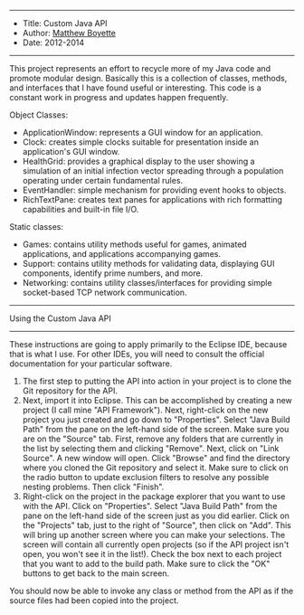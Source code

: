*******************************************************************

* Title:  Custom Java API
* Author: [Matthew Boyette](mailto:Dyndrilliac@gmail.com)
* Date:   2012-2014

*******************************************************************

This project represents an effort to recycle more of my Java code and promote modular design. Basically this is a collection of classes, methods, and interfaces that I have found useful or interesting. This code is a constant work in progress and updates happen frequently.

Object Classes:

* ApplicationWindow: represents a GUI window for an application.
* Clock: creates simple clocks suitable for presentation inside an application's GUI window.
* HealthGrid: provides a graphical display to the user showing a simulation of an initial infection vector spreading through a population operating under certain fundamental rules.
* EventHandler: simple mechanism for providing event hooks to objects.
* RichTextPane: creates text panes for applications with rich formatting capabilities and built-in file I/O.

Static classes:

* Games: contains utility methods useful for games, animated applications, and applications accompanying games.
* Support: contains utility methods for validating data, displaying GUI components, identify prime numbers, and more.
* Networking: contains utility classes/interfaces for providing simple socket-based TCP network communication.

*******************************************
Using the Custom Java API
*******************************************

These instructions are going to apply primarily to the Eclipse IDE, because that is what I use. For other IDEs, you will need to consult the official documentation for your particular software.

1. The first step to putting the API into action in your project is to clone the Git repository for the API.
2. Next, import it into Eclipse. This can be accomplished by creating a new project (I call mine "API Framework"). Next, right-click on the new project you just created and go down to "Properties". Select "Java Build Path" from the pane on the left-hand side of the screen. Make sure you are on the "Source" tab. First, remove any folders that are currently in the list by selecting them and clicking "Remove". Next, click on "Link Source". A new window will open. Click "Browse" and find the directory where you cloned the Git repository and select it. Make sure to click on the radio button to update exclusion filters to resolve any possible nesting problems. Then click "Finish".
3. Right-click on the project in the package explorer that you want to use with the API. Click on "Properties". Select "Java Build Path" from the pane on the left-hand side of the screen just as you did earlier. Click on the "Projects" tab, just to the right of "Source", then click on "Add". This will bring up another screen where you can make your selections. The screen will contain all currently open projects (so if the API project isn't open, you won't see it in the list!). Check the box next to each project that you want to add to the build path. Make sure to click the "OK" buttons to get back to the main screen.

You should now be able to invoke any class or method from the API as if the source files had been copied into the project.